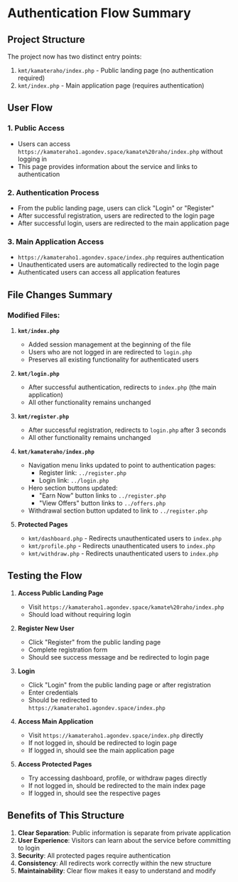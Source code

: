 # Authentication Flow Summary

## Project Structure
The project now has two distinct entry points:
1. `kmt/kamateraho/index.php` - Public landing page (no authentication required)
2. `kmt/index.php` - Main application page (requires authentication)

## User Flow

### 1. Public Access
- Users can access `https://kamateraho1.agondev.space/kamate%20raho/index.php` without logging in
- This page provides information about the service and links to authentication

### 2. Authentication Process
- From the public landing page, users can click "Login" or "Register"
- After successful registration, users are redirected to the login page
- After successful login, users are redirected to the main application page

### 3. Main Application Access
- `https://kamateraho1.agondev.space/index.php` requires authentication
- Unauthenticated users are automatically redirected to the login page
- Authenticated users can access all application features

## File Changes Summary

### Modified Files:

1. **`kmt/index.php`**
   - Added session management at the beginning of the file
   - Users who are not logged in are redirected to `login.php`
   - Preserves all existing functionality for authenticated users

2. **`kmt/login.php`**
   - After successful authentication, redirects to `index.php` (the main application)
   - All other functionality remains unchanged

3. **`kmt/register.php`**
   - After successful registration, redirects to `login.php` after 3 seconds
   - All other functionality remains unchanged

4. **`kmt/kamateraho/index.php`**
   - Navigation menu links updated to point to authentication pages:
     - Register link: `../register.php`
     - Login link: `../login.php`
   - Hero section buttons updated:
     - "Earn Now" button links to `../register.php`
     - "View Offers" button links to `../offers.php`
   - Withdrawal section button updated to link to `../register.php`

5. **Protected Pages**
   - `kmt/dashboard.php` - Redirects unauthenticated users to `index.php`
   - `kmt/profile.php` - Redirects unauthenticated users to `index.php`
   - `kmt/withdraw.php` - Redirects unauthenticated users to `index.php`

## Testing the Flow

1. **Access Public Landing Page**
   - Visit `https://kamateraho1.agondev.space/kamate%20raho/index.php`
   - Should load without requiring login

2. **Register New User**
   - Click "Register" from the public landing page
   - Complete registration form
   - Should see success message and be redirected to login page

3. **Login**
   - Click "Login" from the public landing page or after registration
   - Enter credentials
   - Should be redirected to `https://kamateraho1.agondev.space/index.php`

4. **Access Main Application**
   - Visit `https://kamateraho1.agondev.space/index.php` directly
   - If not logged in, should be redirected to login page
   - If logged in, should see the main application page

5. **Access Protected Pages**
   - Try accessing dashboard, profile, or withdraw pages directly
   - If not logged in, should be redirected to the main index page
   - If logged in, should see the respective pages

## Benefits of This Structure

1. **Clear Separation**: Public information is separate from private application
2. **User Experience**: Visitors can learn about the service before committing to login
3. **Security**: All protected pages require authentication
4. **Consistency**: All redirects work correctly within the new structure
5. **Maintainability**: Clear flow makes it easy to understand and modify